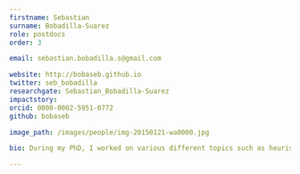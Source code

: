 ```yaml
---
firstname: Sebastian
surname: Bobadilla-Suarez
role: postdocs
order: 3

email: sebastian.bobadilla.s@gmail.com 

website: http://bobaseb.github.io
twitter: seb_bobadilla
researchgate: Sebastian_Bobadilla-Suarez
impactstory:
orcid: 0000-0002-5951-0772
github: bobaseb

image_path: /images/people/img-20150121-wa0000.jpg

bio: During my PhD, I worked on various different topics such as heuristics and biases in decision-making as well as on models of similarity for neuroimaging data. Currently, I am working on relating models of similarity from fMRI data to models of similarity derived from artificial neural networks. Other efforts include optimizing parameter estimates for GLMs on fMRI data and biomarker exploration thereof.

---
```

